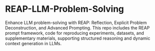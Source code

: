 # REAP-LLM-Problem-Solving
Enhance LLM problem-solving with REAP: Reflection, Explicit Problem Deconstruction, and Advanced Prompting. This repo includes the REAP prompt framework, code for reproducing experiments, datasets, and supplementary materials, supporting structured reasoning and dynamic context generation in LLMs.
